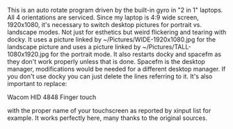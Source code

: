 This is an auto rotate program driven by the built-in gyro in "2 in 1" laptops.  All 4 orientations are serviced.  Since my
laptop is 4:9 wide screen, 1920x1080, it's necessary to switch desktop pictures for portrait vs. landscape modes.  Not just 
for esthetics but weird flickering and tearing with docky.  It uses a picture linked by ~/Pictures/WIDE-1920x1080.jpg for
the landscape picture and uses a picture linked by ~/Pictures/TALL-1080x1920.jpg for the portrait mode.  It also restarts
docky and spacefm as they don't work properly unless that is done.  Spacefm is the desktop manager, modifications would
be needed for a different desktop manager.  If you don't use docky you can just delete the lines referring to it.  It's
also important to replace:

Wacom HID 4848 Finger touch 

with the proper name of your touchscreen as reported by xinput list for example.  It works perfectly here, many thanks to the
original sources.

